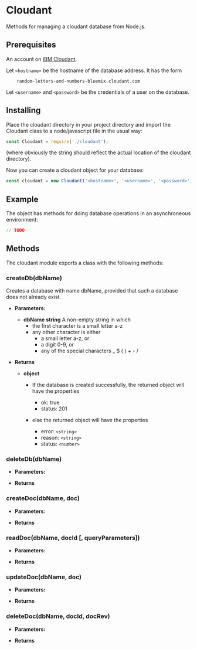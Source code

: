 # Cloudant

Methods for managing a cloudant database from Node.js. 

## Prerequisites
An account on [IBM Cloudant](https://www.ibm.com/cloud/cloudant).

Let `<hostname>` be the hostname of the database address. It has the form 
```
    random-letters-and-numbers-bluemix.cloudant.com
```
Let `<username>` and `<password>` be the credentials of a user on the database. 

## Installing
Place the cloudant directory in your project directory and import the Cloudant class to a node/javascript file in the usual way: 
```javascript
const Cloudant = require('./cloudant');
```
(where obviously the string should reflect the actual location of the cloudant directory). 

Now you can create a cloudant object for your database: 
```javascript
const cloudant = new Cloudant('<hostname>', '<username>', '<password>');
```
## Example
The object has methods for doing database operations in an asynchroneous environment: 
```javascript
// TODO
```
## Methods
The cloudant module exports a class with the following methods: 

### createDb(dbName) 
Creates a database with name dbName, provided that such a database does not already exist. 

* **Parameters:**
  * **dbName string** A non-empty string in which 
    * the first character is a small letter a-z
    * any other character is either
      * a small letter a-z, or 
      * a digit 0-9, or 
      * any of the special characters \_ \$ \( \) + - \/ 

* **Returns**
  * **object** 
    * If the database is created successfully, the returned object will have the properties
      * ok: true
      * status: 201

    * else the returned object will have the properties
      * error: `<string>`
      * reason: `<string>`
      * status: `<number>`

### deleteDb(dbName) <!-- -------------------------------------- -->

* **Parameters:**

* **Returns**

### createDoc(dbName, doc) <!-- -------------------------------------- -->

* **Parameters:**

* **Returns**

### readDoc(dbName, docId [, queryParameters]) <!-- --------------------------- -->

* **Parameters:**

* **Returns**

### updateDoc(dbName, doc) <!-- -------------------------------------- -->

* **Parameters:**

* **Returns**

### deleteDoc(dbName, docId, docRev) <!-- ------------------------------------ -->

* **Parameters:**

* **Returns**